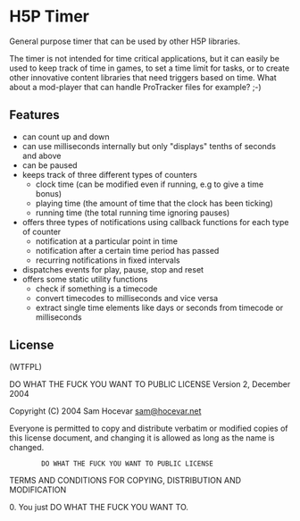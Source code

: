 H5P Timer
==========
General purpose timer that can be used by other H5P libraries.

The timer is not intended for time critical applications, but it can easily be used to keep track of time in games, to set a time limit for tasks, or to create other innovative content libraries that need triggers based on time. What about a mod-player that can handle ProTracker files for example? ;-)

## Features
- can count up and down
- can use milliseconds internally but only "displays" tenths of seconds and above
- can be paused
- keeps track of three different types of counters
  - clock time (can be modified even if running, e.g to give a time bonus)
  - playing time (the amount of time that the clock has been ticking)
  - running time (the total running time ignoring pauses)
- offers three types of notifications using callback functions for each type of counter
  - notification at a particular point in time
  - notification after a certain time period has passed
  - recurring notifications in fixed intervals
- dispatches events for play, pause, stop and reset
- offers some static utility functions
  - check if something is a timecode
  - convert timecodes to milliseconds and vice versa
  - extract single time elements like days or seconds from timecode or milliseconds

## License

(WTFPL)

DO WHAT THE FUCK YOU WANT TO PUBLIC LICENSE 
                    Version 2, December 2004 

 Copyright (C) 2004 Sam Hocevar <sam@hocevar.net> 

 Everyone is permitted to copy and distribute verbatim or modified 
 copies of this license document, and changing it is allowed as long 
 as the name is changed. 

            DO WHAT THE FUCK YOU WANT TO PUBLIC LICENSE 
   TERMS AND CONDITIONS FOR COPYING, DISTRIBUTION AND MODIFICATION 

  0\. You just DO WHAT THE FUCK YOU WANT TO.
